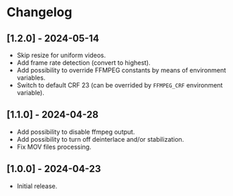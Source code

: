 # Changelog

## [1.2.0] - 2024-05-14 

- Skip resize for uniform videos.
- Add frame rate detection (convert to highest).
- Add possibility to override FFMPEG constants by means of environment variables.
- Switch to default CRF 23 (can be overrided by `FFMPEG_CRF` environment variable).

## [1.1.0] - 2024-04-28

- Add possibility to disable ffmpeg output.
- Add possibility to turn off deinterlace and/or stabilization.
- Fix MOV files processing.

## [1.0.0] - 2024-04-23

- Initial release.
